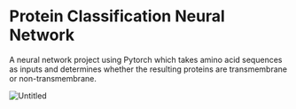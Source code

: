 # Protein Classification Neural Network
A neural network project using Pytorch which takes amino acid sequences as inputs and determines whether the resulting proteins are transmembrane or non-transmembrane.

![Untitled](https://github.com/user-attachments/assets/22cc4fa9-83bc-41ab-a230-19d8d10c0401)
